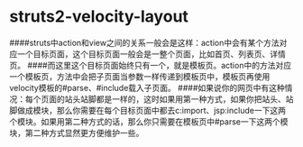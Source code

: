 struts2-velocity-layout
=======================
####struts中action和view之间的关系一般会是这样：action中会有某个方法对应一个目标页面，这个目标页面一般会是一整个页面，比如首页、列表页、详情页。
####而这里这个目标页面始终只有一个，就是模板页。action中的方法对应一个模板页，方法中会把子页面当参数一样传递到模板页中，模板页再使用velocity模板的#parse、#include载入子页面。
####如果说你的网页中有这种情况：每个页面的站头站脚都是一样的，这时如果用第一种方式，如果你把站头、站脚做成模块，那么你需要在每个目标页面中都去c:import、jsp:include一下这两个模块。如果用第二种方式的话，那么你只需要在模板页中#parse一下这两个模块，第二种方式显然更方便维护一些。

